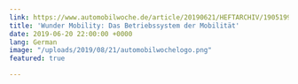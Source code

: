 ```yaml
---
link: https://www.automobilwoche.de/article/20190621/HEFTARCHIV/190519990/-digital-leaders---wunder-mobility-das-betriebssystem-der-mobilitaet
title: 'Wunder Mobility: Das Betriebssystem der Mobilität'
date: 2019-06-20 22:00:00 +0000
lang: German
image: "/uploads/2019/08/21/automobilwochelogo.png"
featured: true

---
```

